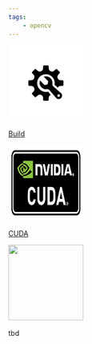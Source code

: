 ```yaml
---
tags:
    - opencv
---
```


<div class="grid-container">
    <div class="grid-item">
        <a href="build">
            <img src="images/build.png"  width="150" height="150">
            <p>Build</p>
        </a>
    </div>
    <div class="grid-item">
        <a href="cuda">
            <img src="images/cuda.png"  width="150" height="150">
            <p>CUDA</p>
        </a>
    </div>
    <div class="grid-item">
        <img src="images/website.png"   width="150" height="150">
        <p>tbd</p>
    </div>

</div>